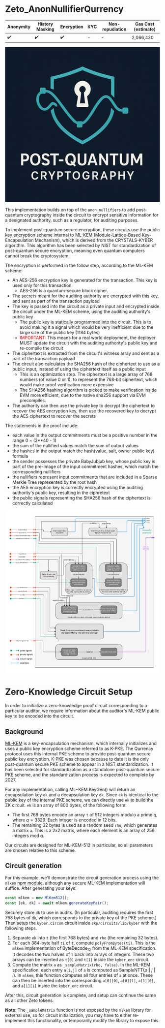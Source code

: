 # Zeto_AnonNullifierQurrency

| Anonymity          | History Masking    | Encryption         | KYC | Non-repudiation | Gas Cost (estimate) |
| ------------------ | ------------------ | ------------------ | --- | --------------- | ------------------- |
| :heavy_check_mark: | :heavy_check_mark: | :heavy_check_mark: | -   | -               | 2,066,430           |

![pqc](../images/pqc-dark.png)

This implementation builds on top of the `anon_nullifiers` to add post-quantum cryptography inside the circuit to encrypt sensitive information for a designated authority, such as a regulator, for auditing purposes.

To implement post-quantum secure encryption, these circuits use the public key encryption scheme internal to ML-KEM (Module-Lattice-Based Key-Encapsulation Mechanism), which is derived from the CRYSTALS-KYBER algorithm. This algorithm has been selected by NIST for standardization of post-quantum secure encryption, meaning even quantum computers cannot break the cryptosystem.

The encryption is performed in the follow step, according to the ML-KEM scheme:

- An AES-256 encryption key is generated for the transaction. This key is used only for this transaction
  - AES-256 is a quantum-secure block cipher.
- The secrets meant for the auditing authority are encrypted with this key, and sent as part of the transaction payload
- The key is passed into the circuit as a private input and encrypted inside the circuit under the ML-KEM scheme, using the auditing authority's public key
  - The public key is statically programmed into the circuit. This is to avoid making it a signal which would be very inefficient due to the large size of the public key (1184 bytes)
  - <span style="color:red">IMPORTANT:</span> This means for a real world deployment, the deployer MUST update the circuit with the auditing authority's public key and re-compile the circuit
- The ciphertext is extracted from the circuit's witness array and sent as a part of the transaction payload
- The circuit also calculates the SHA256 hash of the ciphertext to use as a public input, instead of using the ciphertext itself as a public input
  - This is an optimization step. The ciphertext is a large array of 768 numbers (of value 0 or 1), to represent the 768-bit ciphertext, which would make proof verification more expensive
  - The SHA256 hashing algorithm is picked to make verification inside EVM more efficient, due to the native sha256 support via EVM precompiles.
- The authority can then use the private key to decrypt the ciphertext to recover the AES encryption key, then use the recovered key to decrypt the AES ciphertext to recover the secrets

The statements in the proof include:

- each value in the output commitments must be a positive number in the range 0 ~ (2\*\*40 - 1)
- the sum of the nullified values match the sum of output values
- the hashes in the output match the hash(value, salt, owner public key) formula
- the sender possesses the private BabyJubjub key, whose public key is part of the pre-image of the input commitment hashes, which match the corresponding nullifiers
- the nullifiers represent input commitments that are included in a Sparse Merkle Tree represented by the root hash
- the AES encryption key is correctly encrypted using the auditing authority's public key, resulting in the ciphretext
- the public signals representing the SHA256 hash of the ciphertext is correctly calculated

![wiring_anon_nullifier_qurrency](../images/circuit_wiring_anon_nullifier_qurrency.jpg)

# Zero-Knowledge Circuit Setup

In order to initialize a zero-knowledge proof circuit corresponding to a particular auditor, we require information about the auditor's ML-KEM public key to be encoded into the circuit.

## Background

[ML-KEM](https://nvlpubs.nist.gov/nistpubs/FIPS/NIST.FIPS.203.pdf) is a key-encapsulation mechanism, which internally initializes and uses a public key encryption scheme referred to as K-PKE. The Qurrency protocol uses this internal PKE scheme to provide post-quantum secure public key encryption. K-PKE was chosen because to date it is the only post-quantum secure PKE scheme to appear in a NIST standardization. It has been selected for standardization as a standalone post-quantum secure PKE scheme, and the standardization process is expected to complete by 2027.

For any implementation, calling $\mathsf{ML\mathrm{-}KEM}.\mathsf{KeyGen}()$ will return an encapsulation key `ek` and a decapsulation key `dk`. Since `ek` is identical to the public key of the internal PKE scheme, we can directly use `ek` to build the ZK circuit. `ek` is an array of 800 bytes, of the following form:

- The first 768 bytes encode an array `t` of 512 integers modulo a prime $q$, where $q = 3329$. Each integer is encoded in 12 bits.
- The remaining 32 bytes is used as a random seed `rho`, which generates a matrix `a`. This is a 2x2 matrix, where each element is an array of 256 integers mod $q$.

Our circuits are designed for ML-KEM-512 in particular, so all parameters are chosen relative to this scheme.

## Circuit generation

For this example, we'll demonstrate the circuit generation process using the `mlkem` [npm module](https://www.npmjs.com/package/mlkem), although any secure ML-KEM implementation will suffice. After generating your keys:

```javascript
const mlkem = new MlKem512();
const [ek, dk] = await mlkem.generateKeyPair();
```

Securely store `dk` to use in audits. (In particular, auditing requires the first 768 bytes of `dk`, which corresponds to the private key of the PKE scheme.) Then setup the `kyber.circom` circuit inside `zkp/circuits/lib/kyber` with the following steps.

1. Separate `ek` into `t` (the first 768 bytes) and `rho` (the remaining 32 bytes).
2. For each 384-byte half `ti` of `t`, compute `polyFromBytes(ti)`. This is the `mlkem` implementation of $\mathsf{ByteDecode}_{12}$ from the ML-KEM specification. It decodes the two halves of `t` back into arrays of integers. These two arrays can be inserted as `t[0]` and `t[1]` inside the `kyber_enc` circuit.
3. Compute the matrix `a` as `_sampleMatrix(rho, false)`. In the ML-KEM specification, each entry `a[i,j]` of `a` is computed as $\mathsf{SampleNTT}(\rho \mathbin\Vert j \mathbin\Vert i)$. In `mlkem`, this function computes all four entries of `a` at once. These can then be inserted into the corresponding `a[0][0]`, `a[0][1]`, `a[1][0]`, and `a[1][1]` inside the `kyber_enc` circuit.

After this, circuit generation is complete, and setup can continue the same as all other Zeto tokens.

**Note**: The `_sampleMatrix` function is not exposed by the `mlkem` library for external use, so for circuit initialization, you may have to either re-implement this functionality, or temporarily modify the library to expose this.
